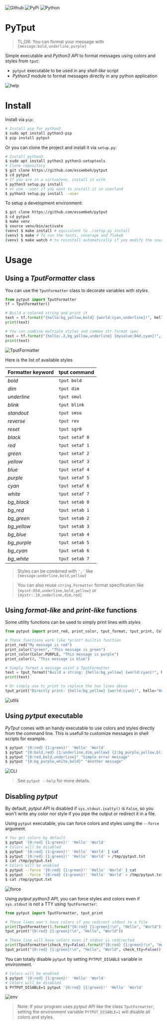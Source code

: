 
![Github](https://img.shields.io/github/tag/essembeh/pytput.svg)
![PyPi](https://img.shields.io/pypi/v/pytput.svg)
![Python](https://img.shields.io/pypi/pyversions/pytput.svg)



# PyTput

> TL;DR: You can format your message with `{message:bold,underline,purple}`
> 
Simple executable and *Python3 API* to format messages using colors and styles from `tput`:
- `pytput` executable to be used in any *shell-like* script
- *Python3* module to format messages directly in any python application

![help](images/help.gif)


# Install

Install via `pip`:

```sh
# Install pip for python3
$ sudo apt install python3-pip
$ pip install pytput
```

Or you can clone the project and install it via `setup.py`:

```sh
# Install python3
$ sudo apt install python3 python3-setuptools
# Clone repository
$ git clone https://github.com/essembeh/pytput
$ cd pytput
# If you are in a virtualenv, install it with
$ python3 setup.py install
# or use --user if you want to install it in userland
$ python3 setup.py install --user
```

To setup a development environment:

```sh
$ git clone https://github.com/essembeh/pytput
$ cd pytput
$ make venv
$ source venv/bin/activate
(venv) $ make install # equivalent to ./setup.py install
(venv) $ make # To run the tests, coverage and flake8
(venv) $ make watch # to reinstall automatically if you modify the source code
```

# Usage

## Using a *TputFormatter* class
You can use the `TputFormatter` class to decorate variables with *styles*.

```python
from pytput import TputFormatter
tf = TputFormatter()

# Build a colored string and print it
text = tf.format("{hello:bg_yellow,bold} {world:cyan,underline}!", hello="Hello", world="World")
print(text)

# You can combine multiple styles and common str.format spec
text = tf.format("{hello:.2,bg_yellow,underline} {myvalue:04d,cyan}!", hello="Hello", myvalue=42)
print(text)
```

![TputFormatter](images/formatter.png)

Here is the list of available styles

| Formatter keyword | tput command   |
| ----------------- | -------------- |
| *bold*            | `tput bold`    |
| *dim*             | `tput dim`     |
| *underline*       | `tput smul`    |
| *blink*           | `tput blink`   |
| *standout*        | `tput smso`    |
| *reverse*         | `tput rev`     |
| *reset*           | `tput sgr0`    |
| *black*           | `tput setaf 0` |
| *red*             | `tput setaf 1` |
| *green*           | `tput setaf 2` |
| *yellow*          | `tput setaf 3` |
| *blue*            | `tput setaf 4` |
| *purple*          | `tput setaf 5` |
| *cyan*            | `tput setaf 6` |
| *white*           | `tput setaf 7` |
| *bg_black*        | `tput setab 0` |
| *bg_red*          | `tput setab 1` |
| *bg_green*        | `tput setab 2` |
| *bg_yellow*       | `tput setab 3` |
| *bg_blue*         | `tput setab 4` |
| *bg_purple*       | `tput setab 5` |
| *bg_cyan*         | `tput setab 6` |
| *bg_white*        | `tput setab 7` |


> Styles can be combined with `','` like `{message:underline,bold,yellow}`

> You can also reuse `string.Formatter` format specification like `{myint:05d,underline,bold,yellow}` or `{mystr:.10,underline,dim,red}`

## Using *format-like* and *print-like* functions

Some utility functions can be used to simply print lines with *styles*

```python
from pytput import print_red, print_color, tput_format, tput_print, Color

# These functions work like *print* builtin function
print_red("My message is red")
print_color("green", "This message is green")
print_color(Color.PURPLE, "This message is purple")
print_color(4, "This message is blue")

# Simply format a message usinf a TputFormatter
text = tput_format("Build a string: {hello:bg_yellow} {world:cyan}!", hello="Hello", world="World")
print(text)

# Or simply use tc_print to replace the two lines above
tput_print("Directly print: {hello:bg_yellow} {world:cyan}!", hello="Hello", world="World")
```
![utils](images/utils.png)


## Using *pytput* executable

*PyTput* comes with an handy executable to use colors and styles directly from the command line. This is usefull to customize messages in shell scripts for example.

```sh
$ pytput '{0:red} {1:green}!' 'Hello' 'World'
$ pytput "{0:bold,red} {1:underline,dim,yellow} {2:bg_purple,yellow,blink}" "This is" "a message" "with styles ;)"
$ pytput "{0:red,bold,underline}" "Simple error message"
$ pytput "{0:bg_purple,white,bold}" "Another message"
```

![CLI](images/cli.png)

> See `pytput --help` for more details.

## Disabling *pytput*

By default, *pytput API* is disabled if `sys.stdout.isatty()` is `False`, so you won't write any color nor style if you pipe the output or redirect it in a file.

Using `pytput` executable, you can force colors and styles using the `--force` argument.

```sh
# You get colors by default
$ pytput '{0:red} {1:green}!' 'Hello' 'World'
# Colors will be disabled
$ pytput '{0:red} {1:green}!' 'Hello' 'World' | cat 
$ pytput '{0:red} {1:green}!' 'Hello' 'World' > /tmp/pytput.txt
$ cat /tmp/pytput.txt
# Colors will be enabled
$ pytput --force '{0:red} {1:green}!' 'Hello' 'World' | cat 
$ pytput --force '{0:red} {1:green}!' 'Hello' 'World' > /tmp/pytput.txt
$ cat /tmp/pytput.txt
```

![force](images/force.png)

Using *pytput python3 API*, you can force styles and colors even if `sys.stdout` is not a TTY using `TputFormatter`:
```python
from pytput import TputFormatter, tput_print

# These lines won't have colors if you redirect stdout to a file
print(TputFormatter().format("{0:red} {1:green}!\n", "Hello", "World"))
tput_print("{0:red} {1:green}!\n", "Hello", "World"))

# These line will have colors even if stdout is redirected 
print(TputFormatter(check_tty=False).format("{0:red} {1:green}!\n", "Hello", "World"))
tput_print("{0:red} {1:green}!\n", "Hello", "World", check_tty=False))
```

You can totally disable `pytput` by setting `PYTPUT_DISABLE` variable in environment.
```sh
# Colors will be enabled
$ pytput '{0:red} {1:green}!' 'Hello' 'World'
# Colors will be disabled
$ PYTPUT_DISABLE=1 pytput '{0:red} {1:green}!' 'Hello' 'World'
```
![env](images/env.png)

> Note: If your program uses *pytput API* like the class `TputFormatter`, setting the environment variable `PYTPUT_DISABLE=1` will disable all colors and styles.